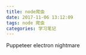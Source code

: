 ```yaml
---
title: node爬虫
date: 2017-11-06 13:12:09
tags: node 爬虫
categories: 学习笔记
---
```


Puppeteer
electron
nightmare

